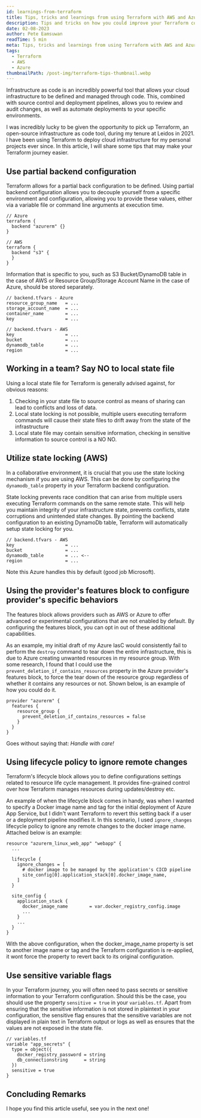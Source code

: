 ```yaml
---
id: learnings-from-terraform
title: Tips, tricks and learnings from using Terraform with AWS and Azure
description: Tips and tricks on how you could improve your Terraform code
date: 02-08-2023
author: Pete Eamsuwan
readTime: 5 min
meta: Tips, tricks and learnings from using Terraform with AWS and Azure
tags:
  - Terraform
  - AWS
  - Azure
thumbnailPath: /post-img/terraform-tips-thumbnail.webp
---
```


Infrastructure as code is an incredibly powerful tool that allows your cloud infrastructure to be defined and managed through code. This, combined with source control and deployment pipelines, allows you to review and audit changes, as well as automate deployments to your specific environments.

I was incredibly lucky to be given the opportunity to pick up Terraform, an open-source infrastructure as code tool, during my tenure at Leidos in 2021. I have been using Terraform to deploy cloud infrastructure for my personal projects ever since. In this article, I will share some tips that may make your Terraform journey easier.

## Use partial backend configuration

Terraform allows for a partial back configuration to be defined. Using partial backend configuration allows you to decouple yourself from a specific environment and configuration, allowing you to provide these values, either via a variable file or command line arguments at execution time.

```hcl
// Azure
terraform {
  backend "azurerm" {}
}

// AWS
terraform {
  backend "s3" {
  }
}
```

Information that is specific to you, such as S3 Bucket/DynamoDB table in the case of AWS or Resource Group/Storage Account Name in the case of Azure, should be stored separately.

```hcl
// backend.tfvars - Azure
resource_group_name   = ...
storage_account_name  = ...
container_name        = ...
key                   = ...

// backend.tfvars - AWS
key                   = ...
bucket                = ...
dynamodb_table        = ...
region                = ...

```

## Working in a team? Say NO to local state file

Using a local state file for Terraform is generally advised against, for obvious reasons:

1. Checking in your state file to source control as means of sharing can lead to conflicts and loss of data.
2. Local state locking is not possible, multiple users executing terraform commands will cause their state files to drift away from the state of the infrastructure
3. Local state file may contain sensitive information, checking in sensitive information to source control is a NO NO.

## Utilize state locking (AWS)

In a collaborative environment, it is crucial that you use the state locking mechanism if you are using AWS. This can be done by configuring the `dynamodb_table` property in your Terraform backend configuration.

State locking prevents race condition that can arise from multiple users executing Terraform commands on the same remote state. This will help you maintain integrity of your infrastructure state, prevents conflicts, state corruptions and unintended state changes. By pointing the backend configuration to an existing DynamoDb table, Terraform will automatically setup state locking for you.

```hcl
// backend.tfvars - AWS
key                   = ...
bucket                = ...
dynamodb_table        = ... <--
region                = ...

```

Note this Azure handles this by default (good job Microsoft).

## Using the provider's features block to configure provider's specific behaviors

The features block allows providers such as AWS or Azure to offer advanced or experimental configurations that are not enabled by default. By configuring the features block, you can opt in out of these additional capabilities.

As an example, my initial draft of my Azure IasC would consistently fail to perform the `destroy` command to tear down the entire infrastructure, this is due to Azure creating unwanted resources in my resource group. With some research, I found that I could use the `prevent_deletion_if_contains_resources` property in the Azure provider's features block, to force the tear down of the resource group regardless of whether it contains any resources or not. Shown below, is an example of how you could do it.

```hcl
provider "azurerm" {
  features {
    resource_group {
      prevent_deletion_if_contains_resources = false
    }
  }
}
```

Goes without saying that: _Handle with care!_

## Using lifecycle policy to ignore remote changes

Terraform's lifecycle block allows you to define configurations settings related to resource life cycle management. It provides fine-grained control over how Terraform manages resources during updates/destroy etc.

An example of when the lifecycle block comes in handy, was when I wanted to specify a Docker image name and tag for the initial deployment of Azure App Service, but I didn't want Terraform to revert this setting back if a user or a deployment pipeline modifies it. In this scenario, I used `ignore_changes` lifecycle policy to ignore any remote changes to the docker image name. Attached below is an example:

```hcl
resource "azurerm_linux_web_app" "webapp" {
  ...

  lifecycle {
    ignore_changes = [
      # docker image to be managed by the application's CICD pipeline
      site_config[0].application_stack[0].docker_image_name,
    ]
  }

  site_config {
    application_stack {
      docker_image_name        = var.docker_registry_config.image
      ...
    }
    ...
  }
}
```

With the above configuration, when the docker_image_name property is set to another image name or tag and the Terraform configuration is re-applied, it wont force the property to revert back to its original configuration.

## Use sensitive variable flags

In your Terraform journey, you will often need to pass secrets or sensitive information to your Terraform configuration. Should this be the case, you should use the property `sensitive = true` in your `variables.tf`. Apart from ensuring that the sensitive information is not stored in plaintext in your configuration, the sensitive flag ensures that the sensitive variables are not displayed in plain text in Terraform output or logs as well as ensures that the values are not exposed in the state file.

```hcl
// variables.tf
variable "app_secrets" {
  type = object({
    docker_registry_password = string
    db_connectionstring      = string
  })
  sensitive = true
}
```

## Concluding Remarks

I hope you find this article useful, see you in the next one!
